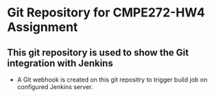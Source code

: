 # Git Repository for CMPE272-HW4 Assignment

## This git repository is used to show the Git integration with Jenkins

- A Git webhook is created on this git repositry to trigger build job on configured Jenkins server.




